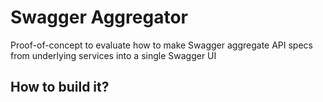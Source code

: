 # Swagger Aggregator

Proof-of-concept to evaluate how to make Swagger aggregate API specs from underlying services into a single Swagger UI

## How to build it?

